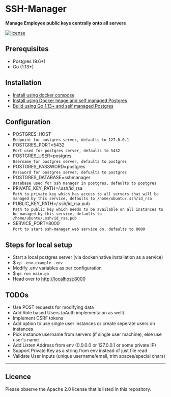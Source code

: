 # SSH-Manager
**Manage Employee public keys centrally onto all servers**

[![license](https://img.shields.io/badge/License-Apache%202.0-blue.svg)](https://github.com/PytorchLightning/pytorch-lightning/blob/master/LICENSE)

## Prerequisites
- Postgres (9.6+)
- Go (1.13+)

## Installation
- [Install using docker compose](https://github.com/gradeup/ssh-manager/blob/master/docs/installation-docker-compose.md)
- [Install using Docker Image and self managed Postgres](https://github.com/gradeup/ssh-manager/blob/master/docs/installation-docker-compose.md)
- [Build using Go 1.13+ and self managed Postgres](https://github.com/gradeup/ssh-manager/blob/master/docs/installation-docker-compose.md)

## Configuration
- POSTGRES_HOST<br>
  `Endpoint for postgres server, defaults to 127.0.0.1`
- POSTGRES_PORT=5432<br>
  `Port used for postgres server, defaults to 5432`
- POSTGRES_USER=postgres<br>
  `Username for postgres server, defaults to postgres`
- POSTGRES_PASSWORD=postgres<br>
  `Password for postgres server, defualts to postgres`
- POSTGRES_DATABASE=sshmanager<br>
  `Database used for ssh manager in postgres, defaults to postgres`
- PRIVATE_KEY_PATH=/.ssh/id_rsa<br>
  `Path to private key which has access to all servers that will be managed by this service, defaults to /home/ubuntu/.ssh/id_rsa`
- PUBLIC_KEY_PATH=/.ssh/id_rsa.pub<br>
  `Path to public key which needs to be available on all instances to be managed by this service, defaults to /home/ubuntu/.ssh/id_rsa.pub`
- SERVICE_PORT=8000<br>
  `Port to start ssh-manager web service on, defaults to 8000`

## Steps for local setup
- Start a local postgres server (via docker/native installation as a service)
- $ `cp .env.example .env`
- Modify .env variables as per configuration
- $ `go run main.go`
- Head over to [http://localhost:8000](`http://localhost:8000`)

## TODOs
- Use POST requests for modifying data
- Add Role based Users (oAuth implementaion as well)
- Implement CSRF tokens
- Add option to use single user instances or create seperate users on instances
- Pick instance username from servers (if single user machine), else use user's name
- Add Listen Address from env (0.0.0.0 or 127.0.0.1 or some private IP)
- Support Private Key as a string from env instead of just file read
- Validate User inputs (unique username/email, trim spaces/special chars)

---

## Licence

Please observe the Apache 2.0 license that is listed in this repository.